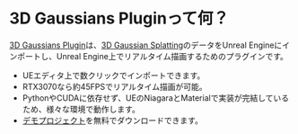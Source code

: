 # 3D Gaussians Pluginって何？

[3D Gaussians Plugin](https://vrlab.akiya-souken.co.jp/products/threedgaussianplugin/)は、[3D Gaussian Splatting](https://repo-sam.inria.fr/fungraph/3d-gaussian-splatting/)のデータをUnreal Engineにインポートし、Unreal Engine上でリアルタイム描画するためのプラグインです。

<!-- <iframe width="560" height="315" src="https://www.youtube.com/embed/w8mlDA-4wzI" title="YouTube video player" frameborder="0" allow="accelerometer; autoplay; clipboard-write; encrypted-media; gyroscope; picture-in-picture" allowfullscreen></iframe> -->

- UEエディタ上で数クリックでインポートできます。
- RTX3070なら約45FPSでリアルタイム描画が可能。
- PythonやCUDAに依存せず、UEのNiagaraとMaterialで実装が完結しているため、様々な環境で動作します。
- [デモプロジェクト](./demo-project-overview)を無料でダウンロードできます。